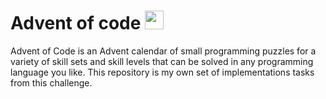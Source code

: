 ﻿# Advent of code <img src="https://plugins.jetbrains.com/files/18178/250034/icon/pluginIcon.svg" width="30" height="30" />
 
 Advent of Code is an Advent calendar of small programming puzzles for a variety of skill sets and skill levels that can be solved in any programming language you like. This repository is my own set of implementations tasks from this challenge.
